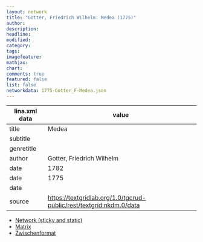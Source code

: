 ```yaml
---
layout: network
title: "Gotter, Friedrich Wilhelm: Medea (1775)"
author:
description:
headline:
modified:
category:
tags:
imagefeature: 
mathjax: 
chart: 
comments: true
featured: false
list: false
networkdata: 1775-Gotter_F-Medea.json
---
```

lina.xml data  | value
------------- | -------------
title|Medea
subtitle|
genretitle|
author|Gotter, Friedrich Wilhelm
date|1782
date|1775
date|
source|https://textgridlab.org/1.0/tgcrud-public/rest/textgrid:nkdm.0/data


* [Network (sticky and static)](/network246)
* [Matrix](/matrix246)
* [Zwischenformat](/lina246 )
